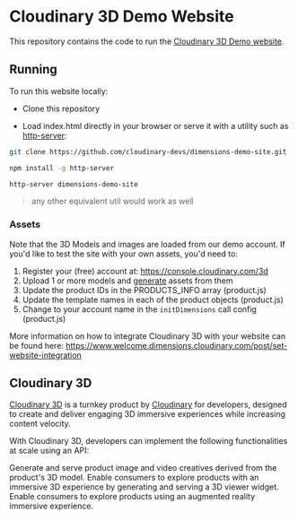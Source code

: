 # Cloudinary 3D Demo Website

This repository contains the code to run the [Cloudinary 3D Demo website](https://demo.dimensions.cloudinary.com).

## Running

To run this website locally:

- Clone this repository

- Load index.html directly in your browser or serve it with a utility such as [http-server](https://www.npmjs.com/package/http-server):

```bash 
git clone https://github.com/cloudinary-devs/dimensions-demo-site.git

npm install -g http-server

http-server dimensions-demo-site
```

> any other equivalent util would work as well

### Assets

Note that the 3D Models and images are loaded from our demo account. 
If you'd like to test the site with your own assets, you'd need to:

1. Register your (free) account at: https://console.cloudinary.com/3d
2. Upload 1 or more models and [generate](https://www.welcome.dimensions.cloudinary.com/post/generating-artifacts) assets from them
3. Update the product IDs in the PRODUCTS_INFO array (product.js)
4. Update the template names in each of the product objects (product.js)
5. Change to your account name in the `initDimensions` call config (product.js)

More information on how to integrate Cloudinary 3D with your website can be found here: https://www.welcome.dimensions.cloudinary.com/post/set-website-integration 

## Cloudinary 3D

[Cloudinary 3D](https://console.cloudinary.com/3d) is a turnkey product by [Cloudinary](https://cloudinary.com) for developers, designed to create and deliver engaging 3D immersive experiences while increasing content velocity.

With Cloudinary 3D, developers can implement the following functionalities at scale using an API:

Generate and serve product image and video creatives derived from the product's 3D model.
Enable consumers to explore products with an immersive 3D experience by generating and serving a 3D viewer widget.
Enable consumers to explore products using an augmented reality immersive experience.

